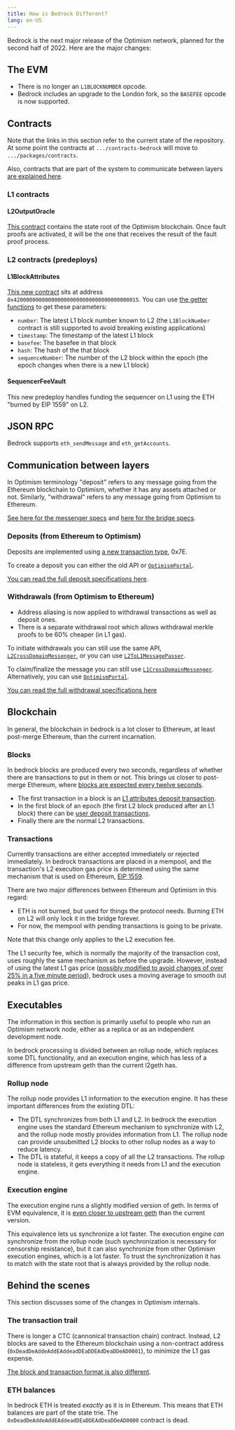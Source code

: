 ```yaml
---
title: How is Bedrock Different?
lang: en-US
---
```


Bedrock is the next major release of the Optimism network, planned for the second half of 2022. 
Here are the major changes:



## The EVM

- There is no longer an `L1BLOCKNUMBER` opcode. 
- Bedrock includes an upgrade to the London fork, so the `BASEFEE` opcode is now supported.

## Contracts

Note that the links in this section refer to the current state of the repository.
At some point the contracts at `.../contracts-bedrock` will move to `.../packages/contracts`.

Also, contracts that are part of the system to communicate between layers [are explained here](./bedrock.md#communication-between-layers).

### L1 contracts


#### L2OutputOracle

[This contract](https://github.com/ethereum-optimism/optimism/blob/develop/contracts-bedrock/contracts/L1/L2OutputOracle.sol) contains the state root of the Optimism blockchain.
Once fault proofs are activated, it will be the one that receives the result of the fault proof process.


### L2 contracts (predeploys)


#### L1BlockAttributes

[This new contract](https://github.com/ethereum-optimism/optimism/blob/develop/contracts-bedrock/contracts/L2/L1Block.sol) sits at address `0x4200000000000000000000000000000000000015`.
You can use [the getter functions](https://docs.soliditylang.org/en/v0.8.12/contracts.html#getter-functions) to get these parameters:

- `number`: The latest L1 block number known to L2 (the `L1BlockNumber` contract is still supported to avoid breaking existing applications)
- `timestamp`: The timestamp of the latest L1 block
- `basefee`: The basefee in that block
- `hash`: The hash of the that block
- `sequenceNumber`: The number of the L2 block within the epoch (the epoch changes when there is a new L1 block)



#### SequencerFeeVault

This new predeploy handles funding the sequencer on L1 using the ETH "burned by EIP 1559" on L2.



## JSON RPC 

Bedrock supports `eth_sendMessage` and `eth_getAccounts`.


## Communication between layers

In Optimism terminology "deposit" refers to any message going from the Ethereum blockchain to Optimism, whether it has any assets attached or not.
Similarly, "withdrawal" refers to any message going from Optimism to Ethereum.

[See here for the messenger specs](https://github.com/ethereum-optimism/optimism/blob/develop/specs/messengers.md) and [here for the bridge specs](https://github.com/ethereum-optimism/optimism/blob/develop/specs/bridges.md).



### Deposits (from Ethereum to Optimism)

Deposits are implemented using [a new transaction type](https://github.com/ethereum-optimism/optimism/blob/develop/specs/deposits.md#the-deposited-transaction-type), 0x7E.

To create a deposit you can either the old API or [`OptimismPortal`](https://github.com/ethereum-optimism/optimism/blob/develop/contracts-bedrock/contracts/L1/OptimismPortal.sol).

[You can read the full deposit specifications here](https://github.com/ethereum-optimism/optimism/blob/develop/specs/deposits.md#the-deposited-transaction-type).


### Withdrawals (from Optimism to Ethereum)

- Address aliasing is now applied to withdrawal transactions as well as deposit ones.
- There is a separate withdrawal root which allows withdrawal merkle proofs to be 60% cheaper (in L1 gas).

To initiate withdrawals you can still use the same API, [`L2CrossDomainMessenger`](https://github.com/ethereum-optimism/optimism/blob/develop/contracts-bedrock/contracts/L2/L2CrossDomainMessenger.sol), or you can use [`L2ToL1MessagePasser`](https://github.com/ethereum-optimism/optimism/blob/develop/contracts-bedrock/contracts/L2/L2ToL1MessagePasser.sol).

To claim/finalize the message you can still use [`L1CrossDomainMessenger`](https://github.com/ethereum-optimism/optimism/blob/develop/contracts-bedrock/contracts/L1/L1CrossDomainMessenger.sol).
Alternatively, you can use [`OptimismPortal`](https://github.com/ethereum-optimism/optimism/blob/develop/contracts-bedrock/contracts/L1/OptimismPortal.sol).


[You can read the full withdrawal specifications here](https://github.com/ethereum-optimism/optimism/blob/develop/specs/withdrawals.md)







## Blockchain

In general, the blockchain in bedrock is a lot closer to Ethereum, at least post-merge Ethereum, than the current incarnation.


### Blocks

In bedrock blocks are produced every two seconds, regardless of whether there are transactions to put in them or not. 
This brings us closer to post-merge Ethereum, where [blocks are expected every twelve seconds](https://blog.ethereum.org/2021/11/29/how-the-merge-impacts-app-layer/).

- The first transaction in a block is an [L1 attributes deposit transaction](https://github.com/ethereum-optimism/optimism/blob/develop/specs/deposits.md#l1-attributes-deposited-transaction).
- In the first block of an epoch (the first L2 block produced after an L1 block) there can be [user deposit transactions](https://github.com/ethereum-optimism/optimism/blob/develop/specs/deposits.md#user-deposited-transactions).
- Finally there are the normal L2 transactions.

### Transactions

Currently transactions are either accepted immediately or rejected immediately.
In bedrock transactions are placed in a mempool, and the transaction's L2 execution gas price is determined using the same mechanism that is used on Ethereum, [EIP 1559](https://github.com/ethereum/EIPs/blob/master/EIPS/eip-1559.md).

There are two major differences between Ethereum and Optimism in this regard:

- ETH is not burned, but used for things the protocol needs.
  Burning ETH on L2 will only lock it in the bridge forever.
- For now, the mempool with pending transactions is going to be private. 

Note that this change only applies to the L2 execution fee. 

The L1 security fee, which is normally the majority of the transaction cost, uses roughly the same mechanism as before the upgrade.
However, instead of using the latest L1 gas price ([possibly modified to avoid changes of over 25% in a five minute period](https://help.optimism.io/hc/en-us/articles/4416677738907-What-happens-if-the-L1-gas-price-spikes-while-a-transaction-is-in-process-)), bedrock uses a moving average to smooth out peaks in L1 gas price.





## Executables

The information in this section is primarily useful to people who run an Optimism network node, either as a replica or as an independent development node.

In bedrock processing is divided between an rollup node, which replaces some DTL functionality, and an execution engine, which has less of a difference from upstream geth than the current l2geth has.

### Rollup node

The rollup node provides L1 information to the execution engine.
It has these important differences from the existing DTL:

- The DTL synchronizes from both L1 and L2.
  In bedrock the execution engine uses the standard Ethereum mechanism to synchronize with L2, and the rollup node mostly provides information from L1.
  The rollup node can provide unsubmitted L2 blocks to other rollup nodes as a way to reduce latency.
- The DTL is stateful, it keeps a copy of all the L2 transactions.
  The rollup node is stateless, it gets everything it needs from L1 and the execution engine.


### Execution engine

The execution engine runs a slightly modified version of geth.
In terms of EVM equivalence, it is [even closer to upstream geth](https://github.com/ethereum-optimism/reference-optimistic-geth/compare/master...optimism-prototype) than the current version.

This equivalence lets us synchronize a lot faster.
The execution engine *can* synchronize from the rollup node (such synchronization is necessary for censorship resistance), but it can also synchronize from other Optimism execution engines, which is a lot faster.
To trust the synchronization it has to match with the state root that is always provided by the rollup node.


## Behind the scenes

This section discusses some of the changes in Optimism internals. 


### The transaction trail

There is longer a CTC (cannonical transaction chain) contract.
Instead, L2 blocks are saved to the Ethereum blockchain using a non-contract address (`0xDeadDeAddeAddEAddeadDEaDDEAdDeaDDeAD0001`), to minimize the L1 gas expense.

[The block and transaction format is also different](https://github.com/ethereum-optimism/optimism/blob/develop/specs/rollup-node.md#l2-chain-derivation).


### ETH balances

In bedrock ETH is treated *exactly* as it is in Ethereum.
This means that ETH balances are part of the state trie.
The `0xDeadDeAddeAddEAddeadDEaDDEAdDeaDDeAD0000` contract is dead.


